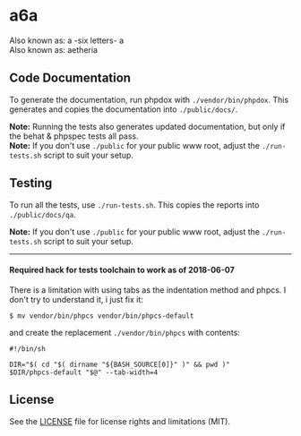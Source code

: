 # a6a
Also known as: a -six letters- a  
Also known as: aetheria

## Code Documentation
To generate the documentation, run phpdox with `./vendor/bin/phpdox`. This generates and copies the documentation into `./public/docs/`.

**Note:** Running the tests also generates updated documentation, but only if the behat & phpspec tests all pass.  
**Note:** If you don't use `./public` for your public www root, adjust the `./run-tests.sh` script to suit your setup.

## Testing
To run all the tests, use `./run-tests.sh`. This copies the reports into `./public/docs/qa`.

**Note:** If you don't use `./public` for your public www root, adjust the `./run-tests.sh` script to suit your setup.



-----



#### Required hack for tests toolchain to work as of 2018-06-07
There is a limitation with using tabs as the indentation method and phpcs. I don't try to understand it, i just fix it:
```shell
$ mv vendor/bin/phpcs vendor/bin/phpcs-default
```
and create the replacement `./vendor/bin/phpcs` with contents:
```shell
#!/bin/sh

DIR="$( cd "$( dirname "${BASH_SOURCE[0]}" )" && pwd )"
$DIR/phpcs-default "$@" --tab-width=4
```

## License

See the [LICENSE](LICENSE.md) file for license rights and limitations (MIT).